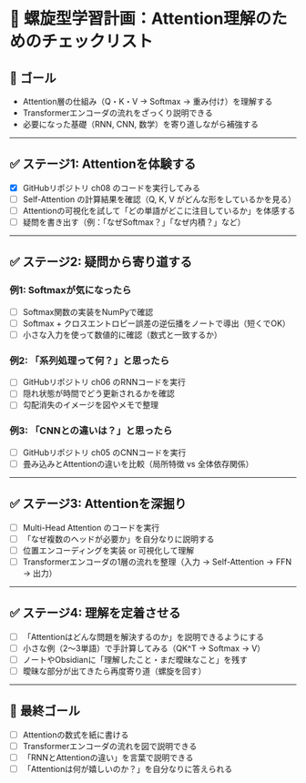 # 🌌 螺旋型学習計画：Attention理解のためのチェックリスト

## 🎯 ゴール
- Attention層の仕組み（Q・K・V → Softmax → 重み付け）を理解する  
- Transformerエンコーダの流れをざっくり説明できる  
- 必要になった基礎（RNN, CNN, 数学）を寄り道しながら補強する  

---

## ✅ ステージ1: Attentionを体験する
- [x] GitHubリポジトリ ch08 のコードを実行してみる  
- [ ] Self-Attention の計算結果を確認（Q, K, V がどんな形をしているかを見る）  
- [ ] Attentionの可視化を試して「どの単語がどこに注目しているか」を体感する  
- [ ] 疑問を書き出す（例：「なぜSoftmax？」「なぜ内積？」など）  

---

## ✅ ステージ2: 疑問から寄り道する
### 例1: Softmaxが気になったら
- [ ] Softmax関数の実装をNumPyで確認  
- [ ] Softmax + クロスエントロピー誤差の逆伝播をノートで導出（短くでOK）  
- [ ] 小さな入力を使って数値的に確認（数式と一致するか）  

### 例2: 「系列処理って何？」と思ったら
- [ ] GitHubリポジトリ ch06 のRNNコードを実行  
- [ ] 隠れ状態が時間でどう更新されるかを確認  
- [ ] 勾配消失のイメージを図やメモで整理  

### 例3: 「CNNとの違いは？」と思ったら
- [ ] GitHubリポジトリ ch05 のCNNコードを実行  
- [ ] 畳み込みとAttentionの違いを比較（局所特徴 vs 全体依存関係）  

---

## ✅ ステージ3: Attentionを深掘り
- [ ] Multi-Head Attention のコードを実行  
- [ ] 「なぜ複数のヘッドが必要か」を自分なりに説明する  
- [ ] 位置エンコーディングを実装 or 可視化して理解  
- [ ] Transformerエンコーダの1層の流れを整理（入力 → Self-Attention → FFN → 出力）  

---

## ✅ ステージ4: 理解を定着させる
- [ ] 「Attentionはどんな問題を解決するのか」を説明できるようにする  
- [ ] 小さな例（2〜3単語）で手計算してみる（QK^T → Softmax → V）  
- [ ] ノートやObsidianに「理解したこと・まだ曖昧なこと」を残す  
- [ ] 曖昧な部分が出てきたら再度寄り道（螺旋を回す）  

---

## 🚀 最終ゴール
- [ ] Attentionの数式を紙に書ける  
- [ ] Transformerエンコーダの流れを図で説明できる  
- [ ] 「RNNとAttentionの違い」を言葉で説明できる  
- [ ] 「Attentionは何が嬉しいのか？」を自分なりに答えられる  
